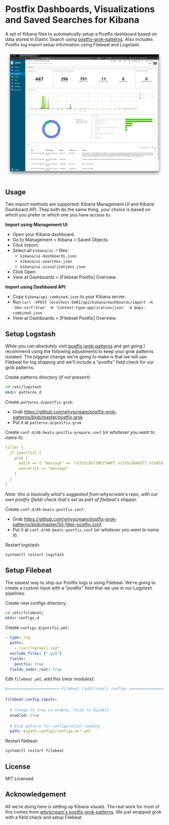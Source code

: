 Postfix Dashboards, Visualizations and Saved Searches for Kibana
===

A set of Kibana files to automatically setup a Postfix dashboard based on data stored in Elastic Search using [postfix-grok-patterns](https://github.com/whyscream/postfix-grok-patterns). Also includes Postfix log import setup information using Filebeat and Logstash.


![Kibana dashboard screenshot](https://raw.githubusercontent.com/ActionScripted/elastic-kibana-postfix/master/screenshot.png)


Usage
---

Two import methods are supported: Kibana Management UI and Kibana Dashboard API. They both do the same thing, your choice is based on which you prefer or which one you have access to.

**Import using Management UI**:
  * Open your Kibana dashboard.
  * Go to Management > Kibana > Saved Objects.
  * Click Import.
  * Select all `kibana/ui-*` files:
    * `kibana/ui-dashboards.json`
    * `kibana/ui-searches.json`
    * `kibana/ui-visualizations.json`
  * Click Open
  * View at Dashboards > [Filebeat Postfix] Overview.

**Import using Dashboard API**:
  * Copy `kibana/api-combined.json` to your Kibana server.
  * Run `curl -XPOST localhost:5601/api/kibana/dashboards/import -H 'kbn-xsrf:true' -H 'Content-type:application/json' -d @api-combined.json`
  * View at Dashboards > [Filebeat Postfix] Overview.


Setup Logstash
---

While you can absolutely visit [postfix-grok-patterns](https://github.com/whyscream/postfix-grok-patterns) and get going I recommend using the following adjustments to keep your grok patterns isolated. The biggest change we're going to make is that we will use Filebeat for log shipping and we'll include a "postfix" field check for our grok patterns.


Create patterns directory (*if not present*):
```bash
cd /etc/logstash
mkdir patterns.d
```

Create `patterns.d/postfix.grok`:
  * Grab https://github.com/whyscream/postfix-grok-patterns/blob/master/postfix.grok
  * Put it at `patterns.d/postfix.grok`

Create `conf.d/48-beats-postfix-prepare.conf` (*or whatever you want to name it*):
```yaml
filter {
  if [postfix] {
    grok {
      match => { "message" => "%{SYSLOGTIMESTAMP} %{SYSLOGHOST} %{DATA:program}(?:\[%{POSINT}\])?: %{GREEDYDATA:message}" }
      overwrite => "message"
    }
  }
}
```

*Note: this is basically what's suggested from whyscream's repo, with our own postfix (field) check that's set as part of filebeat's shipper.*

Create `conf.d/49-beats-postfix.conf`:
  * Grab https://github.com/whyscream/postfix-grok-patterns/blob/master/50-filter-postfix.conf
  * Put it at `conf.d/49-beats-postfix.conf` (*or whatever you want to name it*)

Restart logstash:
```bash
systemctl restart logstash
```


Setup Filebeat
---

The easiest way to ship our Postfix logs is using Filebeat. We're going to create a custom input with a "postfix" field that we use in our Logstash pipelines.

Create new configs directory:
```bash
cd /etc/filebeat/
mkdir configs.d
```

Create `configs.d/postfix.yml`:
```yaml
- type: log
  paths:
    - /var/log/mail.log*
  exclude_files: [".gz$"]
  fields:
    postfix: true
  fields_under_root: true
```

Edit `filebeat.yml`, add this (*near modules*):
```yaml
#======================= Filebeat (additional) configs ========================

filebeat.config.inputs:

  # Change to true to enable, false to disable
  enabled: true

  # Glob pattern for configuration loading
  path: ${path.config}/configs.d/*.yml
```

Restart filebeat:
```bash
systemctl restart filebeat
```


License
---
MIT Licensed


Acknowledgement
---
All we're doing here is setting up Kibana visuals. The real work for most of this comes from [whyscream's postfix-grok-patterns](https://github.com/whyscream/postfix-grok-patterns). We just wrapped grok with a field check and setup Filebeat.
